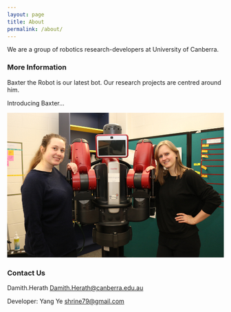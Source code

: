 ```yaml
---
layout: page
title: About
permalink: /about/
---
```


We are a group of robotics research-developers at University of Canberra. 

### More Information

Baxter the Robot is our latest bot. Our research projects are centred around him. 

Introducing Baxter...

![Baxter Image](/images/Baxter.jpg?raw=true)


### Contact Us


Damith.Herath
[Damith.Herath@canberra.edu.au](mailto:Damith.Herath@canberra.edu.au)

Developer:  Yang Ye
[shrine79@gmail.com](mailto:shrine79@gmail.com)
